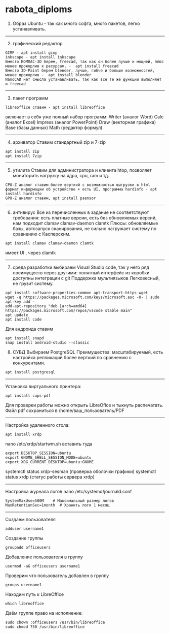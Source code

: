 # rabota_diploms

1. Образ Ubuntu - так как много софта, много пакетов, легко устанавливать.
-----
2. графический редактор  
```
GIMP - apt install gimp
inkscape - apt install inkscape
Вместо КОМПАС-3D берем, freecad, так как он более лучше и мощней, плюс менее прожорлив к ресурсам. -  apt install freecad
Вместо 3D-Paint берем blender, лучше, гибче и больше возможностей, менее прожорлив -  apt install blender
NanoCAD нет смысла устанавливать, так как все те же функции выполняет и freecad
```
-----
3. пакет программ
```
libreoffice ставим - apt install libreoffice 
```
включает в себя уже полный набор программ:
Writer (аналог Word)
Calc (аналог Excel)
Impress (аналог PowerPoint)
Draw (векторная графика)
Base (базы данных)
Math (редактор формул)

-----

4. архиватор
Ставим стандартный zip и 7-zip
```
apt install zip
apt install 7zip
```
-----
5. утилита
Ставим для администратора и клиента htop, позволяет мониторить нагрузку на ядра, cpu, ram и тд.
```
CPU-Z аналог ставим более верткий с возможностью выгрузки в html формат информации об устройстве + есть UI, программа hardinfo - apt install hardinfo
GPU-Z аналог ставим, apt install psensor
```

------
6. антивирус
Все из перечисленных в задание не соответствуют требования: есть платные версии, есть без обновляемых версий, нам подходит clamav clamav-daemon clamtk
Плюсы: обновляемые базы, автозапуск сканирования, не сильно нагружает систему по сравнению с Касперским.
```
apt install clamav clamav-daemon clamtk
```
имеет UI , через clamtk

------
7. среда разработки 
выбираем Visual Studio code, так у него ряд преимуществ перез другими:
понятный интерфейс
из коробки доступны интеграции с git
Поддержка мультиязыков
Легковесный, не грузит систему.
```
apt install software-properties-common apt-transport-https wget
wget -q https://packages.microsoft.com/keys/microsoft.asc -O- | sudo apt-key add -
add-apt-repository "deb [arch=amd64] https://packages.microsoft.com/repos/vscode stable main"
apt update
apt install code
```

Для андроида ставим 
```
apt install snapd
snap install android-studio --classic
```

8. СУБД
Выбираем PostgreSQL
Преимущества:
масштабируемый, есть настройка репликаций
более верткий по сравнению с конкурентами.
```
apt install postgresql
```
-----

Установка виртуального принтера:
```
apt install cups-pdf
```
Для проверки работы можно открыть LibreOfice и тыкнуть распечатать.
Файл pdf сохраниться в /home/ваш_пользователь/PDF

-----

Настройка удаленного стола:
```
apt install xrdp
```
nano /etc/xrdp/startwm.sh
вставить туда
```
export DESKTOP_SESSION=ubuntu
export GNOME_SHELL_SESSION_MODE=ubuntu
export XDG_CURRENT_DESKTOP=ubuntu:GNOME
```

systemctl status xrdp-sesman (проверка оболочки графики)
systemctl status xrdp (статус работы сервера xrdp)

-----
Настройка журнала логов
nano /etc/systemd/journald.conf
```
SystemMaxUse=500M    # Максимальный размер логов
MaxRetentionSec=1month  # Хранить логи 1 месяц
```
-----

Создаем пользователя
```
adduser username1
```

Создание группы
```
groupadd officeusers
```

Добавление пользователя в группу
```
usermod -aG officeusers username1
```

Проверим что пользователь добавлен в группу
```
groups username1
```


Находим путь к LibreOffice
```
which libreoffice
```

Даём группе право на исполнение:
```
sudo chown :officeusers /usr/bin/libreoffice
sudo chmod 750 /usr/bin/libreoffice
```



